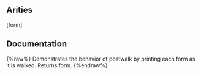 ## Arities
[form]

## Documentation
{%raw%}
Demonstrates the behavior of postwalk by printing each form as it is
  walked.  Returns form.
{%endraw%}
